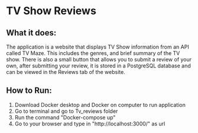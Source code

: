 # TV Show Reviews

## What it does:
The application is a website that displays TV Show information from an API called TV Maze. This includes the genres, and brief summary of the TV show.
There is also a small button that allows you to submit a review of your own, after submitting your review, it is stored in a PostgreSQL database and can be viewed in the Reviews tab of the website.

## How to Run:

<!--- Link: https://biswas-individual-project.herokuapp.com/ -->

1. Download Docker desktop and Docker on computer to run application
2. Go to terminal and go to Tv_reviews folder
3. Run the command "Docker-compose up"
4. Go to your browser and type in "http://localhost:3000/" as url


